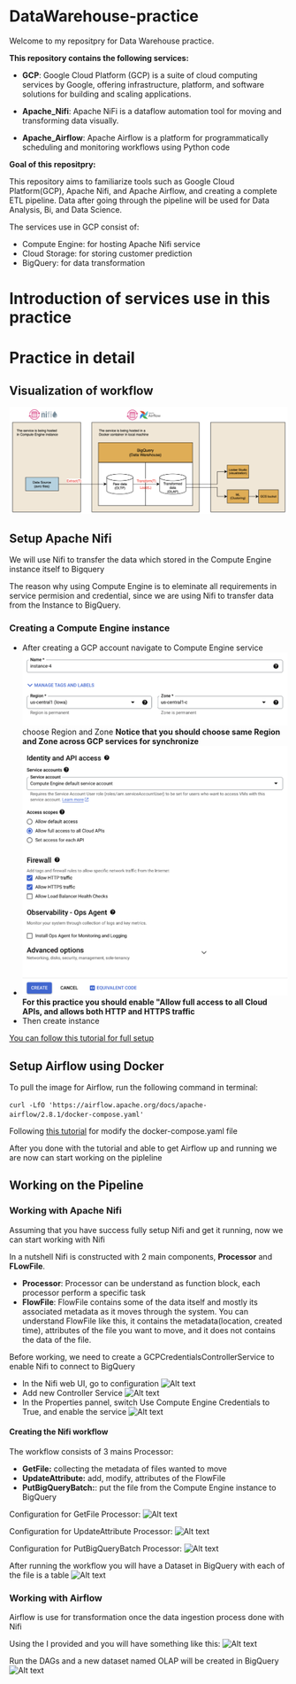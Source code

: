 # DataWarehouse-practice
Welcome to my repositpry for Data Warehouse practice.

**This repository contains the following services:**

- **GCP**: Google Cloud Platform (GCP) is a suite of cloud computing services by Google, offering infrastructure, platform, and software solutions for building and scaling applications.

- **Apache_Nifi**: Apache NiFi is a dataflow automation tool for moving and transforming data visually.

- **Apache_Airflow**: Apache Airflow is a platform for programmatically scheduling and monitoring workflows using Python code

**Goal of this repositpry:**

This repository aims to familiarize tools such as Google Cloud Platform(GCP), Apache Nifi, and Apache Airflow, and creating a complete ETL pipeline. Data after going through the pipeline will be used for Data Analysis, Bi, and Data Science.

The services use in GCP consist of:
- Compute Engine: for hosting Apache Nifi service
- Cloud Storage: for storing customer prediction
- BigQuery: for data transformation

# Introduction of services use in this practice

# Practice in detail
## Visualization of workflow
![Alt textimages/](images/image.png)

## Setup Apache Nifi

We will use Nifi to transfer the data which stored in the Compute Engine instance itself to Bigquery

The reason why using Compute Engine is to eleminate all requirements in service permision and credential, since we are using Nifi to transfer data from the Instance to BigQuery.

### Creating a Compute Engine instance
- After creating a GCP account navigate to Compute Engine service
![Alt text](images/image-1.png)
choose Region and Zone
**Notice that you should choose same Region and Zone across GCP services for synchronize**
- ![Alt text](images/image-2.png)
**For this practice you should enable "Allow full access to all Cloud APIs, and allows both HTTP and HTTPS traffic**
- Then create instance

[You can follow this tutorial for full setup](https://www.youtube.com/watch?v=NJWb92HRuYY&t=624s)

## Setup Airflow using Docker
To pull the image for Airflow, run the following command in terminal:

```curl -LfO 'https://airflow.apache.org/docs/apache-airflow/2.8.1/docker-compose.yaml'```

Following [this tutorial](https://www.youtube.com/watch?v=Sva8rDtlWi4&list=PLDoOhVnfiUe2x7RPbgt3TOHnlQG9uRPfX&index=15&t=295s) for modify the docker-compose.yaml file

After you done with the tutorial and able to get Airflow up and running we are now can start working on the pipleline

## Working on the Pipeline
<!-- Phàn này sẽ để sau khi setup hết tất cả mọi thứ rồi mới sâu chuỗi -->
### Working with Apache Nifi
Assuming that you have success fully setup Nifi and get it running, now we can start working with Nifi

In a nutshell Nifi is constructed with 2 main components, **Processor** and **FLowFile**. 
- **Processor**: Processor can be understand as function block, each processor perform a specific task
- **FlowFile**: FlowFile contains some of the data itself and mostly its associated metadata as it moves through the system. You can understand FlowFile like this, it contains the metadata(location, created time), attributes of the file you want to move, and it does not contains the data of the file.

Before working, we need to create a GCPCredentialsControllerService to enable Nifi to connect to BigQuery
- In the Nifi web UI, go to configuration
![Alt text](images/image-3.png)
- Add new Controller Service
![Alt text](images/image-4.png)
- In the Properties pannel, switch Use Compute Engine Credentials to True, and enable the service
![Alt text](images/image-5.png)
#### Creating the Nifi workflow
The workflow consists of 3 mains Processor: 
- **GetFile:** collecting the metadata of files wanted to move
- **UpdateAttribute:** add, modify, attributes of the FlowFile
- **PutBigQueryBatch:**: put the file from the Compute Engine instance to BigQuery

Configuration for GetFile Processor:
![Alt text](images/image-6.png)

Configuration for UpdateAttribute Processor:
![Alt text](images/image-7.png)

Configuration for PutBigQueryBatch Processor:
![Alt text](images/image-8.png)

After running the workflow you will have a Dataset in BigQuery with each of the file is a table
![Alt text](images/image-9.png)

### Working with Airflow
Airflow is use for transformation once the data ingestion process done with Nifi

Using the I provided and you will have something like this:
![Alt text](images/image-10.png)

Run the DAGs and a new dataset named OLAP will be created in BigQuery
![Alt text](images/image-11.png)

